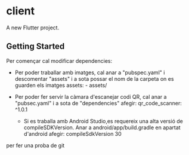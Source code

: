 # client

A new Flutter project.

## Getting Started

Per començar cal modificar dependencies:
- Per poder traballar amb imatges, cal anar a "pubspec.yaml" i descomentar "assets" i a sota possar el nom de la carpeta on es guarden els imatges
    assets:
        - assets/
- Per poder fer servir la càmara d'escanejar codi QR, cal anar a "pubsec.yaml" i a sota de "dependencies" afegir:
  qr_code_scanner: ^1.0.1
    
  * Si es traballa amb Android Studio,es requereix una alta versió de compileSDKVersion. Anar a android/app/build.gradle en apartat d'android afegir:  compileSdkVersion 30 


per fer una proba de git


